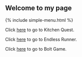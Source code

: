 ## Welcome to my page

{% include simple-menu.html %}

Click [here](kitchen-quest/) to go to Kitchen Quest.

Click [here](endless-runner-group-4/) to go to Endless Runner.

Click [here](bolt-game/) to go to Bolt Game.
